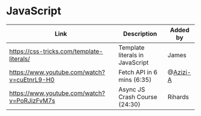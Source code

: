 # JavaScript

| Link | Description | Added by |
| ---- | ----------- | -------- |
|https://css-tricks.com/template-literals/|Template literals in JavaScript|James|
|https://www.youtube.com/watch?v=cuEtnrL9-H0|Fetch API in 6 mins (6:35)|@[Azizi-A](https://github.com/Azizi-A)|
|https://www.youtube.com/watch?v=PoRJizFvM7s|Async JS Crash Course (24:30)|Rihards|
